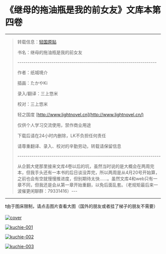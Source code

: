 # 《继母的拖油瓶是我的前女友》文库本第四卷

---

> 转载信息：[轻国原贴](https://www.lightnovel.cn/thread-1022112-1-1.html)
>
> 书名：继母的拖油瓶是我的前女友
>
> \----------------------------------------------------------------------
>
> 作者：纸城境介
>
> 插画：たかやKi
>
> 录入/翻译：三上悠米
>
> 校对：三上悠米
>
> 轻之国度 [http://www.lightnovel.cn](http://www.lightnovel.cn/)
>
> 仅供个人学习交流使用，禁作商业用途
>
> 下载后请在24小时内删除，LK不负担任何责任
>
> 请尊重翻译、录入、校对的辛勤劳动，转载请保留信息
>
> \------------------------------------------------------------------------
>
> 从企鹅大佬那里接来文库4卷以后的坑，虽然当时说的是大概会在两周完本，但我手头还有一本书的后日谈没弄完，所以两周是从4月20号开始算，之前也会有空就慢慢推进度，但别期待太快……。虽然文库4和web只有一章不同，但我还是会从第一章开始重翻，以免后面乱套。（老规矩最后来一波催更闲聊群：79331416）---

---

❗由于图床限制，请点击图片查看大图（国外的朋友或者挂了梯子的朋友不需要）

<a href="https://ibb.co/SBBNmjb"><img src="https://i.ibb.co/WffnzhZ/cover.jpg" alt="cover" border="0"></a>

<a href="https://ibb.co/0tH51s1"><img src="https://i.ibb.co/SrFSHfH/kuchie-001.jpg" alt="kuchie-001" border="0"></a>

<a href="https://ibb.co/cT6xBDm"><img src="https://i.ibb.co/MNc9vMX/kuchie-002.jpg" alt="kuchie-002" border="0"></a>

<a href="https://ibb.co/ZM2cMkD"><img src="https://i.ibb.co/fxDrxPw/kuchie-003.jpg" alt="kuchie-003" border="0"></a>